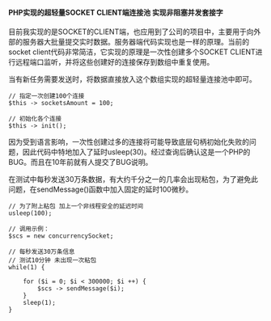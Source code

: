 #### PHP实现的超轻量SOCKET CLIENT端连接池 实现非阻塞并发套接字

目前我实现的是SOCKET的CLIENT端，也应用到了公司的项目中，主要用于向外部的服务器大批量提交实时数据。服务器端代码实现也是一样的原理。当前的socket client代码非常简洁，它实现的原理是一次性创建多个SOCKET CLIENT进行远程端口监听，并将这些创建好的连接保存到数组中重复使用。

当有新任务需要发送时，将数据直接放入这个数组实现的超轻量连接池中即可。

```
// 指定一次创建100个连接
$this -> socketsAmount = 100;

// 初始化各个连接
$this -> init();
```

因为受到语言影响，一次性创建过多的连接将可能导致底层句柄初始化失败的问题，因此代码中特地加入了延时usleep(30)。经过查询后确认这是一个PHP的BUG。而且在10年前就有人提交了BUG说明。

在测试中每秒发送30万条数据，有大约千分之一的几率会出现粘包，为了避免此问题，在sendMessage()函数中加入固定的延时100微秒。

```
// 为了附上粘包 加上一个非线程安全的延迟时间
usleep(100);

// 调用示例：
$scs = new concurrencySocket;

// 每秒发送30万条信息
// 测试10分钟 未出现一次粘包
while(1) {

    for ($i = 0; $i < 300000; $i ++) {
        $scs -> sendMessage($i);
    }
    sleep(1);
}
```
